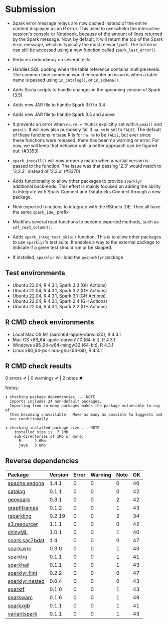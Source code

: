 # Submission

- Spark error message relays are now cached instead of the entire content
displayed as an R error. This used to overwhelm the interactive session's 
console or Notebook, because of the amount of lines returned by the
Spark message.  Now, by default, it will return the top of the Spark 
error message, which is typically the most relevant part. The full error can
still be accessed using a new function called `spark_last_error()`

- Reduces redundancy on several tests

- Handles SQL quoting when the table reference contains multiple levels. The 
common time someone would encounter an issue is when a table name is passed
using `in_catalog()`, or `in_schema()`. 

- Adds Scala scripts to handle changes in the upcoming version of Spark (3.5)

- Adds new JAR file to handle Spark 3.0 to 3.4

- Adds new JAR file to handle Spark 3.5 and above

- It prevents an error when `na.rm = TRUE` is explicitly set within `pmax()` and
`pmin()`. It will now also purposely fail if `na.rm` is set to `FALSE`. The
default of these functions in base R is for `na.rm` to be `FALSE`, but ever
since these functions were released, there has been no warning or error. For now,
we will keep that behavior until a better approach can be figured out. (#3353)

- `spark_install()` will now properly match when a partial version is passed 
to the function. The issue was that passing '2.3' would match to '3.2.3', instead
of '2.3.x' (#3370)

- Adds functionality to allow other packages to provide `sparklyr` additional 
back-ends. This effort is mainly focused on adding the ability to integrate 
with Spark Connect and Databricks Connect through a new package. 

- New exported functions to integrate with the RStudio IDE. They all have the
same `spark_ide_` prefix

- Modifies several read functions to become exported methods, such as 
`sdf_read_column()`. 

- Adds `spark_integ_test_skip()` function. This is to allow other packages 
to use `sparklyr`'s test suite. It enables a way to the external package to 
indicate if a given test should run or be skipped.

- If installed, `sparklyr` will load the `pysparklyr` package

## Test environments

- Ubuntu 22.04, R 4.3.1, Spark 3.3 (GH Actions)
- Ubuntu 22.04, R 4.3.1, Spark 3.2 (GH Actions)
- Ubuntu 22.04, R 4.3.1, Spark 3.1 (GH Actions)
- Ubuntu 22.04, R 4.3.1, Spark 2.4 (GH Actions)
- Ubuntu 22.04, R 4.3.1, Spark 2.2 (GH Actions)
  
## R CMD check environments

- Local Mac OS M1 (aarch64-apple-darwin20), R 4.3.1
- Mac OS x86_64-apple-darwin17.0 (64-bit), R 4.3.1
- Windows  x86_64-w64-mingw32 (64-bit), R 4.3.1
- Linux x86_64-pc-linux-gnu (64-bit), R 4.3.1


## R CMD check results

0 errors ✔ | 0 warnings ✔ | 2 notes ✖

Notes:

```
❯ checking package dependencies ... NOTE
  Imports includes 24 non-default packages.
  Importing from so many packages makes the package vulnerable to any of
  them becoming unavailable.  Move as many as possible to Suggests and
  use conditionally.

❯ checking installed package size ... NOTE
    installed size is  7.1Mb
    sub-directories of 1Mb or more:
      R      2.0Mb
      java   3.8Mb
```

## Reverse dependencies

|Package|Version|Error|Warning|Note|OK|
|:---|:---|:---|:---|:---|:---|
|[apache.sedona](#apache.sedona)|1.4.1|0|0|0|40|
|[catalog](#catalog)|0.1.1|0|0|0|42|
|[geospark](#geospark)|0.3.1|0|0|2|42|
|[graphframes](#graphframes)|0.1.2|0|0|1|43|
|[rsparkling](#rsparkling)|0.2.19|0|0|2|34|
|[s3.resourcer](#s3.resourcer)|1.1.1|0|0|0|42|
|[shinyML](#shinyML)|1.0.1|0|0|1|40|
|[spark.sas7bdat](#spark.sas7bdat)|1.4|0|0|0|47|
|[sparkavro](#sparkavro)|0.3.0|0|0|1|43|
|[sparkbq](#sparkbq)|0.1.1|0|0|1|41|
|[sparkhail](#sparkhail)|0.1.1|0|0|1|43|
|[sparklyr.flint](#sparklyr.flint)|0.2.2|0|0|0|47|
|[sparklyr.nested](#sparklyr.nested)|0.0.4|0|0|0|43|
|[sparktf](#sparktf)|0.1.0|0|0|1|43|
|[sparkwarc](#sparkwarc)|0.1.6|0|0|1|48|
|[sparkxgb](#sparkxgb)|0.1.1|0|0|1|41|
|[variantspark](#variantspark)|0.1.1|0|0|1|43|
